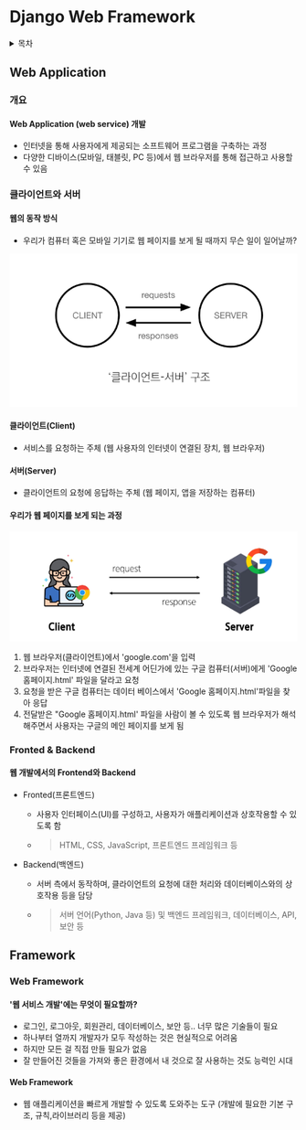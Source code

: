 # Django Web Framework
<details>
<summary> 목차 </summary>

1. Web Application
  - 클라이언트와 서버
  - Frontend & Backend

2. Django Framework
  - 개요
  - 가상환경
  - Django Design Pattern
  - Django Project & App

3. REST API
  - 개요
  - 자원의 식별, 행위, 표현
  - 요청과 응답
  - Django URLs
    - 변수와 URL
    - APP과 URL
  - JsonResponse
</details>

## Web Application
### 개요
#### Web Application (web service) 개발
- 인터넷을 통해 사용자에게 제공되는 소프트웨어 프로그램을 구축하는 과정
- 다양한 디바이스(모바일, 태블릿, PC 등)에서 웹 브라우저를 통해 접근하고 사용할 수 있음

### 클라이언트와 서버
#### 웹의 동작 방식
- 우리가 컴퓨터 혹은 모바일 기기로 웹 페이지를 보게 될 때까지 무슨 일이 일어날까?

!['클라이언트-서버'](./Django/Client_Server.png)

#### 클라이언트(Client)
- 서비스를 요청하는 주체
  (웹 사용자의 인터넷이 연결된 장치, 웹 브라우저)

#### 서버(Server)
  - 클라이언트의 요청에 응답하는 주체
    (웹 페이지, 앱을 저장하는 컴퓨터)

#### 우리가 웹 페이지를 보게 되는 과정

![우리가 웹 페이지를 보게 되는 과정](./Django/see_web_page_cycle.png)

1. 웹 브라우저(클라이언트)에서 'google.com'을 입력
2. 브라우저는 인터넷에 연결된 전세계 어딘가에 있는 구글 컴퓨터(서버)에게 'Google 홈페이지.html' 파일을 달라고 요청
3. 요청을 받은 구글 컴퓨터는 데이터 베이스에서 'Google 홈페이지.html'파일을 찾아 응답
4. 전달받은 "Google 홈페이지.html' 파일을 사람이 볼 수 있도록 웹 브라우저가 해석해주면서 사용자는 구글의 메인 페이지를 보게 됨

### Fronted & Backend
#### 웹 개발에서의 Frontend와 Backend
- Fronted(프론트엔드)
  - 사용자 인터페이스(UI)를 구성하고, 사용자가 애플리케이션과 상호작용할 수 있도록 함
  - > HTML, CSS, JavaScript, 프론트엔드 프레임워크 등

- Backend(백엔드)
  - 서버 측에서 동작하며, 클라이언트의 요청에 대한 처리와 데이터베이스와의 상호작용 등을 담당
  - > 서버 언어(Python, Java 등) 및 백엔드 프레임워크, 데이터베이스, API, 보안 등

## Framework
### Web Framework
#### '웹 서비스 개발'에는 무엇이 필요할까?
- 로그인, 로그아웃, 회원관리, 데이터베이스, 보안 등.. 너무 많은 기술들이 필요
- 하나부터 열까지 개발자가 모두 작성하는 것은 현실적으로 어려움
- 하지만 모든 걸 직접 만들 필요가 없음
- 잘 만들어진 것들을 가져와 좋은 환경에서 내 것으로 잘 사용하는 것도 능력인 시대

#### Web Framework
- 웹 애플리케이션을 빠르게 개발할 수 있도록 도와주는 도구 (개발에 필요한 기본 구조, 규칙,라이브러리 등을 제공)
